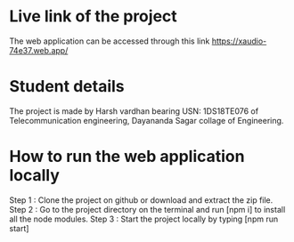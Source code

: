 # Live link of the project
The web application can be accessed through this link https://xaudio-74e37.web.app/

# Student details 
The project is made by Harsh vardhan bearing USN: 1DS18TE076 of Telecommunication engineering, Dayananda Sagar collage of Engineering.

# How to run the web application locally
Step 1 : Clone the project on github or download and extract the zip file.
Step 2 : Go to the project directory on the terminal and run [npm i] to install all the node modules.
Step 3 : Start the project locally by typing [npm run start]
